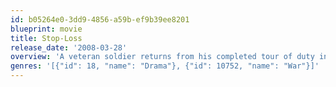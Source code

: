```yaml
---
id: b05264e0-3dd9-4856-a59b-ef9b39ee8201
blueprint: movie
title: Stop-Loss
release_date: '2008-03-28'
overview: 'A veteran soldier returns from his completed tour of duty in Iraq, only to find his life turned upside down when he is arbitrarily ordered to return to field duty by the Army.'
genres: '[{"id": 18, "name": "Drama"}, {"id": 10752, "name": "War"}]'
---
```

